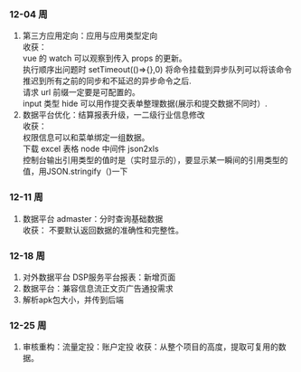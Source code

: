 ### 12-04 周
1. 第三方应用定向：应用与应用类型定向  
收获：  
vue 的 watch 可以观察到传入 props 的更新。  
执行顺序出问题时 setTimeout(()=>{},0) 将命令挂载到异步队列可以将该命令推迟到所有之前的同步和不延迟的异步命令之后.  
请求 url 前缀一定要是可配置的。  
input 类型 hide 可以用作提交表单整理数据(展示和提交数据不同时）.  
2. 数据平台优化：结算报表升级，一二级行业信息修改  
收获：  
权限信息可以和菜单绑定一组数据。  
下载 excel 表格 node 中间件 json2xls  
控制台输出引用类型的值时是（实时显示的），要显示某一瞬间的引用类型的值，用JSON.stringify（)一下  

### 12-11 周
1. 数据平台 admaster：分时查询基础数据  
收获：
不要默认返回数据的准确性和完整性。

### 12-18 周
1. 对外数据平台 DSP服务平台报表：新增页面
2. 数据平台：兼容信息流正文页广告通投需求
3. 解析apk包大小，并传到后端

### 12-25 周
1. 审核重构：流量定投：账户定投
收获：从整个项目的高度，提取可复用的数据。